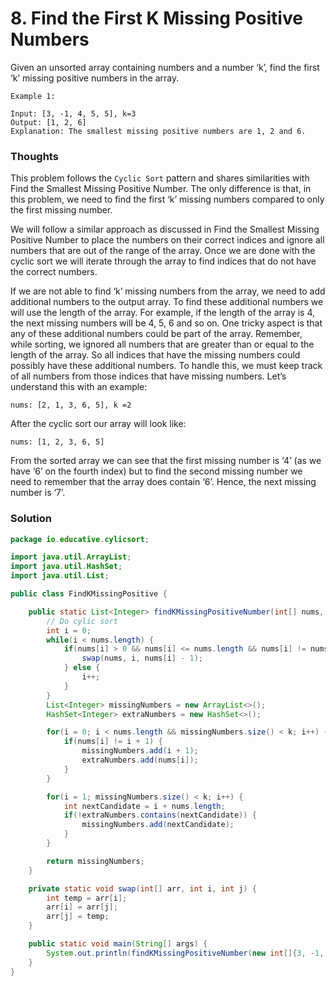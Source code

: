 # 8. Find the First K Missing Positive Numbers

Given an unsorted array containing numbers and a number ‘k’, find the first ‘k’ missing positive numbers in the array.

    Example 1:

    Input: [3, -1, 4, 5, 5], k=3
    Output: [1, 2, 6]
    Explanation: The smallest missing positive numbers are 1, 2 and 6.

### Thoughts
This problem follows the `Cyclic Sort` pattern and shares similarities with Find the Smallest Missing Positive Number. The only difference is that, in this problem, we need to find the first ‘k’ missing numbers compared to only the first missing number.

We will follow a similar approach as discussed in Find the Smallest Missing Positive Number to place the numbers on their correct indices and ignore all numbers that are out of the range of the array. Once we are done with the cyclic sort we will iterate through the array to find indices that do not have the correct numbers.

If we are not able to find ‘k’ missing numbers from the array, we need to add additional numbers to the output array. To find these additional numbers we will use the length of the array. For example, if the length of the array is 4, the next missing numbers will be 4, 5, 6 and so on. One tricky aspect is that any of these additional numbers could be part of the array. Remember, while sorting, we ignored all numbers that are greater than or equal to the length of the array. So all indices that have the missing numbers could possibly have these additional numbers. To handle this, we must keep track of all numbers from those indices that have missing numbers. Let’s understand this with an example:

    nums: [2, 1, 3, 6, 5], k =2
After the cyclic sort our array will look like:

    nums: [1, 2, 3, 6, 5]
From the sorted array we can see that the first missing number is ‘4’ (as we have ‘6’ on the fourth index) but to find the second missing number we need to remember that the array does contain ‘6’. Hence, the next missing number is ‘7’.

### Solution

```java
package io.educative.cylicsort;

import java.util.ArrayList;
import java.util.HashSet;
import java.util.List;

public class FindKMissingPositive {

    public static List<Integer> findKMissingPositiveNumber(int[] nums, int k) {
        // Do cylic sort
        int i = 0;
        while(i < nums.length) {
            if(nums[i] > 0 && nums[i] <= nums.length && nums[i] != nums[nums[i] - 1]) {
                swap(nums, i, nums[i] - 1);
            } else {
                i++;
            }
        }
        List<Integer> missingNumbers = new ArrayList<>();
        HashSet<Integer> extraNumbers = new HashSet<>();

        for(i = 0; i < nums.length && missingNumbers.size() < k; i++) {
            if(nums[i] != i + 1) {
                missingNumbers.add(i + 1);
                extraNumbers.add(nums[i]);
            }
        }

        for(i = 1; missingNumbers.size() < k; i++) {
            int nextCandidate = i + nums.length;
            if(!extraNumbers.contains(nextCandidate)) {
                missingNumbers.add(nextCandidate);
            }
        }

        return missingNumbers;
    }

    private static void swap(int[] arr, int i, int j) {
        int temp = arr[i];
        arr[i] = arr[j];
        arr[j] = temp;
    }

    public static void main(String[] args) {
        System.out.println(findKMissingPositiveNumber(new int[]{3, -1, 4, 5, 5}, 3));
    }
}
```